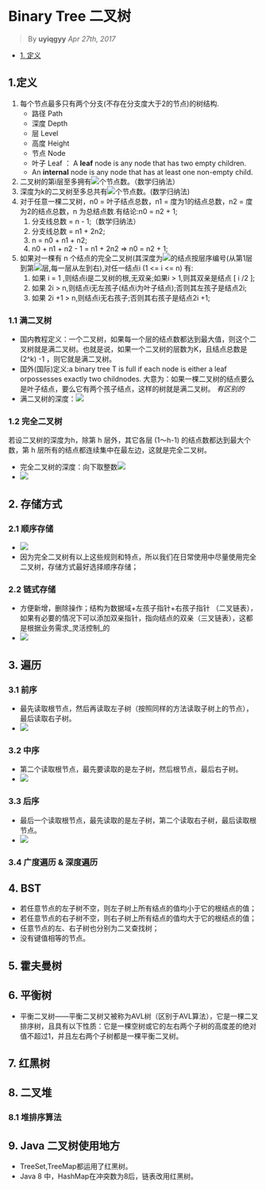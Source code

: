 # Binary Tree 二叉树
> By __uyiqgyy__
> _Apr 27th, 2017_
* [1. 定义](#1)
## 1.定义 <a name = "1"/>
1. 每个节点最多只有两个分支(不存在分支度大于2的节点)的树结构.
   - 路径 Path
   - 深度 Depth
   - 层 Level
   - 高度 Height
   - 节点 Node
   - 叶子 Leaf ： A __leaf__ node is any node that has two empty children.
   - An __internal__ node is any node that has at least one non-empty child.
2. 二叉树的第i层至多拥有<img src="http://chart.googleapis.com/chart?cht=tx&chl=$2^{i-1}$" style="border:none;">个节点数。（数学归纳法）
3. 深度为k的二叉树至多总共有<img src="http://chart.googleapis.com/chart?cht=tx&chl=$2^{k%2B1}-1$" style="border:none;">个节点数。(数学归纳法)
4. 对于任意一棵二叉树，n0 = 叶子结点总数，n1 = 度为1的结点总数，n2 = 度为2的结点总数，n 为总结点数.有结论:n0 = n2 + 1;
   1. 分支线总数 = n - 1;（数学归纳法）
   2. 分支线总数 = n1 + 2n2;
   3. n = n0 + n1 + n2; 
   4. n0 + n1 + n2 - 1 = n1 + 2n2 => n0 = n2 + 1;
5. 如果对一棵有 n 个结点的完全二叉树(其深度为<img src="http://chart.googleapis.com/chart?cht=tx&chl=$[\log^{2n}]%2B1$" style="border:none;">的结点按层序编号(从第1层到第<img src="http://chart.googleapis.com/chart?cht=tx&chl=$[\log^{2n}]%2B1$" style="border:none;">层,每一层从左到右),对任一结点i (1 <= i <= n) 有:
   1. 如果 i = 1 ,则结点i是二叉树的根,无双亲;如果i > 1,则其双亲是结点 [ i /2 ];
   2. 如果 2i > n,则结点i无左孩子(结点i为叶子结点);否则其左孩子是结点2i;
   3. 如果 2i +1 > n,则结点i无右孩子;否则其右孩子是结点2i +1;

### 1.1 满二叉树
* 国内教程定义：一个二叉树，如果每一个层的结点数都达到最大值，则这个二叉树就是满二叉树。也就是说，如果一个二叉树的层数为K，且结点总数是(2^k) -1 ，则它就是满二叉树。
* 国外(国际)定义:a binary tree T is full if each node is either a leaf orpossesses exactly two childnodes.
大意为：如果一棵二叉树的结点要么是叶子结点，要么它有两个孩子结点，这样的树就是满二叉树。
_有区别的_
* 满二叉树的深度：<img src="http://chart.googleapis.com/chart?cht=tx&chl=$\log^{2(n%2B1)}$" style="border:none;">
### 1.2 完全二叉树
若设二叉树的深度为h，除第 h 层外，其它各层 (1～h-1) 的结点数都达到最大个数，第 h 层所有的结点都连续集中在最左边，这就是完全二叉树。
* 完全二叉树的深度：向下取整数<img src="http://chart.googleapis.com/chart?cht=tx&chl=$\log^{2n}%2B1$" style="border:none;">
* <img src="http://upload-images.jianshu.io/upload_images/1170656-5a5492bf84d52b72.png?imageMogr2/auto-orient/strip%7CimageView2/2/w/1240">
## 2. 存储方式
### 2.1 顺序存储
* <img src="http://7xirg5.com1.z0.glb.clouddn.com/binary-tree-arr.png">
* 因为完全二叉树有以上这些规则和特点，所以我们在日常使用中尽量使用完全二叉树，存储方式最好选择顺序存储；
### 2.2 链式存储
* 方便新增，删除操作；结构为数据域+左孩子指针+右孩子指针 （二叉链表），如果有必要的情况下可以添加双亲指针，指向结点的双亲（三叉链表），这都是根据业务需求_灵活控制_的
* <img src="http://7xirg5.com1.z0.glb.clouddn.com/binary-tree-lian.png">
## 3. 遍历
### 3.1 前序
* 最先读取根节点，然后再读取左子树（按照同样的方法读取子树上的节点），最后读取右子树。
* <img src="http://upload-images.jianshu.io/upload_images/1396375-9cd286f6ee54aae2.jpg?imageMogr2/auto-orient/strip%7CimageView2/2/w/1240">
### 3.2 中序
* 第二个读取根节点，最先要读取的是左子树，然后根节点，最后右子树。
* <img src="http://upload-images.jianshu.io/upload_images/1396375-21b62af4c49f03c1.jpg?imageMogr2/auto-orient/strip%7CimageView2/2/w/1240">
### 3.3 后序
* 最后一个读取根节点，最先读取的是左子树，第二个读取右子树，最后读取根节点。
* <img src="http://upload-images.jianshu.io/upload_images/1396375-f929b5b8ae27e10d.png?imageMogr2/auto-orient/strip%7CimageView2/2/w/1240">
### 3.4 广度遍历 & 深度遍历
## 4. BST 
* 若任意节点的左子树不空，则左子树上所有结点的值均小于它的根结点的值；
* 若任意节点的右子树不空，则右子树上所有结点的值均大于它的根结点的值；
* 任意节点的左、右子树也分别为二叉查找树；
* 没有键值相等的节点。
## 5. 霍夫曼树
## 6. 平衡树
* 平衡二叉树——平衡二叉树又被称为AVL树（区别于AVL算法），它是一棵二叉排序树，且具有以下性质：它是一棵空树或它的左右两个子树的高度差的绝对值不超过1，并且左右两个子树都是一棵平衡二叉树。
## 7. 红黑树
## 8. 二叉堆
### 8.1 堆排序算法
## 9. Java 二叉树使用地方
* TreeSet,TreeMap都运用了红黑树。
* Java 8 中，HashMap在冲突数为8后，链表改用红黑树。

